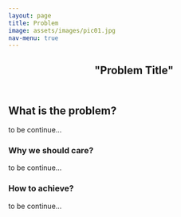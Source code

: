 ```yaml
---
layout: page
title: Problem
image: assets/images/pic01.jpg
nav-menu: true
---
```


<!-- Main -->
<div id="main" class="alt">

<!-- One -->
<section id="one">
	<div class="inner">
		<header class="major">
			<h1>"Problem Title"</h1>
		</header>

<!-- Content -->
<h2 id="content">What is the problem?</h2>
<p>to be continue...</p>
		
<div class="row">
	<div class="6u 12u$(small)">
		<h3>Why we should care?</h3>
		<p>to be continue...</p>
	</div>
	<div class="6u$ 12u$(small)">
		<h3>How to achieve?</h3>
		<p>to be continue...</p>
	</div>
</div>


</div>
</section>

</div>
